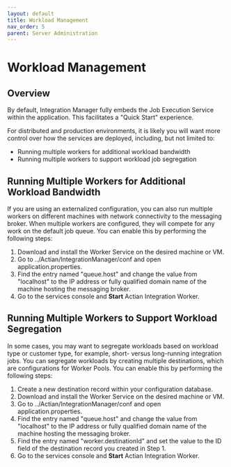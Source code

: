 ```yaml
---
layout: default
title: Workload Management
nav_order: 5
parent: Server Administration
---
```

# Workload Management

## Overview

By default, Integration Manager fully embeds the Job Execution Service within the application. This facilitates a "Quick Start" experience.

For distributed and production environments, it is likely you will want more control over how the services are deployed, including, but not limited to:
* Running multiple workers for additional workload bandwidth
* Running multiple workers to support workload job segregation

## Running Multiple Workers for Additional Workload Bandwidth

If you are using an externalized configuration, you can also run multiple workers on different machines with network connectivity to the messaging broker. When multiple workers are configured, they will compete for any work on the default job queue. You can enable this by performing the following steps:
1. Download and install the Worker Service on the desired machine or VM.
2. Go to ../Actian/IntegrationManager/conf and open application.properties.
3. Find the entry named "queue.host" and change the value from "localhost" to the IP address or fully qualified domain name of the machine hosting the messaging broker.
4. Go to the services console and **Start** Actian Integration Worker.

## Running Multiple Workers to Support Workload Segregation

In some cases, you may want to segregate workloads based on workload type or customer type, for example, short- versus long-running integration jobs. You can segregate workloads by creating multiple destinations, which are configurations for Worker Pools. You can enable this by performing the following steps:

1. Create a new destination record within your configuration database.
2. Download and install the Worker Service on the desired machine or VM.
3. Go to ../Actian/IntegrationManager/conf and open application.properties.
4. Find the entry named "queue.host" and change the value from "localhost" to the IP address or fully qualified domain name of the machine hosting the messaging broker.
5. Find the entry named "worker.destinationId" and set the value to the ID field of the destination record you created in Step 1.
6. Go to the services console and **Start** Actian Integration Worker.
